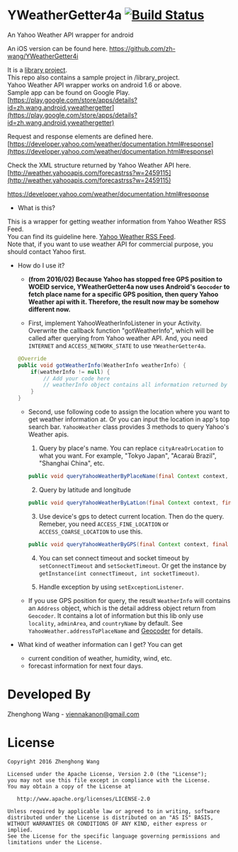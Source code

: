 YWeatherGetter4a [![Build Status](https://travis-ci.org/zh-wang/YWeatherGetter4a.svg?branch=master)](https://travis-ci.org/zh-wang/YWeatherGetter4a)
================

An Yahoo Weather API wrapper for android

An iOS version can be found here.
https://github.com/zh-wang/YWeatherGetter4i

It is a [library project](http://developer.android.com/tools/projects/projects-eclipse.html).  
This repo also contains a sample project in /library_project.  
Yahoo Weather API wrapper works on android 1.6 or above.  
Sample app can be found on Google Play.  
[https://play.google.com/store/apps/details?id=zh.wang.android.yweathergetter](https://play.google.com/store/apps/details?id=zh.wang.android.yweathergetter)

Request and response elements are defined here.  
[https://developer.yahoo.com/weather/documentation.html#response](https://developer.yahoo.com/weather/documentation.html#response)

Check the XML structure returned by Yahoo Weather API here.  
[http://weather.yahooapis.com/forecastrss?w=2459115](http://weather.yahooapis.com/forecastrss?w=2459115)

https://developer.yahoo.com/weather/documentation.html#response

+  What is this?

  This is a wrapper for getting weather information from Yahoo Weather RSS Feed.  
  You can find its guideline here.  [Yahoo Weather RSS Feed](https://developer.yahoo.com/weather/).  
  Note that, if you want to use weather API for commercial purpose, you should contact Yahoo first.  

+ How do I use it?
   * __(from 2016/02) Because Yahoo has stopped free GPS position to WOEID service, YWeatherGetter4a now uses Android's `Geocoder` to fetch place name for a specific GPS position, then query Yahoo Weather api with it. Therefore, the result now may be somehow different now.__

   * First, implement YahooWeatherInfoListener in your Activity. Overwrite the callback function "gotWeatherInfo", which will be called after querying from Yahoo weather API. And, you need `INTERNET` and `ACCESS_NETWORK_STATE` to use `YWeatherGetter4a`.

    ```java
    @Override
    public void gotWeatherInfo(WeatherInfo weatherInfo) {
        if(weatherInfo != null) {
            // Add your code here
            // weatherInfo object contains all information returned by Yahoo Weather apis
        }
    }
    ```

  * Second, use following code to assign the location where you want to get weather information at. Or you can input the location in app's top search bar.
    `YahooWeather` class provides 3 methods to query Yahoo's Weather apis.
      1. Query by place's name. You can replace `cityAreaOrLocation` to what you want. For example, "Tokyo Japan", "Acaraù Brazil", "Shanghai China", etc.  
      ```java
      public void queryYahooWeatherByPlaceName(final Context context, final String cityAreaOrLocation, final YahooWeatherInfoListener result) 
      ```

      2. Query by latitude and longitude
      ```java
      public void queryYahooWeatherByLatLon(final Context context, final String lat, final String lon, final YahooWeatherInfoListener result) 
      ```

      3. Use device's gps to detect current location. Then do the query. Remeber, you need ` ACCESS_FINE_LOCATION ` or ` ACCESS_COARSE_LOCATION ` to use this.  
      ```java
      public void queryYahooWeatherByGPS(final Context context, final YahooWeatherInfoListener result) 
      ```

      4. You can set connect timeout and socket timeout by `setConnectTimeout` and `setSocketTimeout`. Or get the instance by `getInstance(int connectTimeout, int socketTimeout)`.

      5. Handle exception by using `setExceptionListener`.

  * If you use GPS position for query, the result `WeatherInfo` will contains an `Address` object, which is the detail address object return from `Geocoder`. It contains a lot of information but this lib only use `locality`, `adminArea`, and `countryName` by default. See `YahooWeather.addressToPlaceName` and [Geocoder](http://developer.android.com/intl/ja/reference/android/location/Address.html) for details.

+ What kind of weather information can I get?
  You can get
  * current condition of weather, humidity, wind, etc.
  * forecast information for next four days.

Developed By
================
Zhenghong Wang - <viennakanon@gmail.com>

License
================
    Copyright 2016 Zhenghong Wang

    Licensed under the Apache License, Version 2.0 (the "License");
    you may not use this file except in compliance with the License.
    You may obtain a copy of the License at

       http://www.apache.org/licenses/LICENSE-2.0

    Unless required by applicable law or agreed to in writing, software
    distributed under the License is distributed on an "AS IS" BASIS,
    WITHOUT WARRANTIES OR CONDITIONS OF ANY KIND, either express or implied.
    See the License for the specific language governing permissions and
    limitations under the License.
